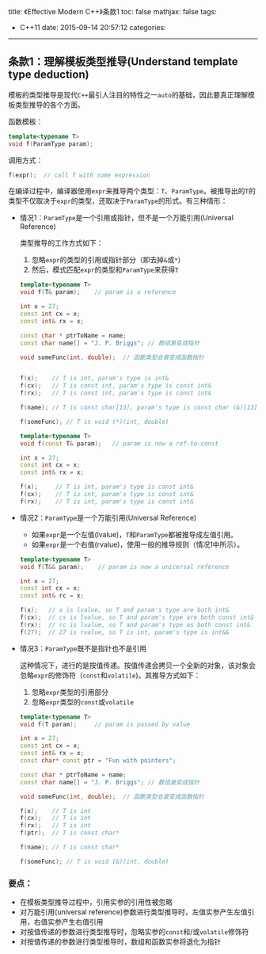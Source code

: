 title: 《Effective Modern C++》条款1
toc: false
mathjax: false
tags:
  - C++11
date: 2015-09-14 20:57:12
categories:
---


## 条款1：理解模板类型推导(Understand template type deduction)

模板的类型推导是现代`C++`最引人注目的特性之一`auto`的基础，因此要真正理解模板类型推导的各个方面。

函数模板：
```C++
template<typename T>
void f(ParamType param);
```

调用方式：
```C++
f(expr);  // call f with some expression
```

在编译过程中，编译器使用`expr`来推导两个类型：`T`、`ParamType`。被推导出的`T`的类型不仅取决于`expr`的类型，还取决于`ParamType`的形式。有三种情形：

<!-- more -->

- 情况1：`ParamType`是一个引用或指针，但不是一个万能引用(Universal Reference)

  类型推导的工作方式如下：
  1. 忽略`expr`的类型的引用或指针部分（即去掉`&`或`*`）
  2. 然后，模式匹配`expr`的类型和`ParamType`来获得`T`

  ```C++
  template<typename T>
  void f(T& param);    // param is a reference

  int x = 27;
  const int cx = x;
  const int& rx = x; 

  const char * ptrToName = name;
  const char name[] = "J. P. Briggs"; // 数组衰变成指针

  void someFunc(int, double);  // 函数类型会衰变成函数指针


  f(x);    // T is int, param's type is int&
  f(cx);   // T is const int, param's type is const int&
  f(rx);   // T is const int, param's type is const int&

  f(name); // T is const char[13], param's type is const char (&)[13]

  f(someFunc); // T is void (*)(int, double)
  ```

  ```C++
  template<typename T>
  void f(const T& param);   // param is now a ref-to-const

  int x = 27;
  const int cx = x;
  const int& rx = x;

  f(x);     // T is int, param's type is const int&
  f(cx);    // T is int, param's type is const int&
  f(rx);    // T is int, param's type is const int&
  ```

- 情况2：`ParamType`是一个万能引用(Universal Reference)

  - 如果`expr`是一个左值(lvalue)，`T`和`ParamType`都被推导成左值引用。
  - 如果`expr`是一个右值(rvalue)，使用一般的推导规则（情况1中所示）。

  ```C++
  template<typename T>
  void f(T&& param);    // param is now a unicersal reference

  int x = 27;
  const int cx = x;
  const int& rc = x;

  f(x);   // x is lvalue, so T and param's type are both int& 
  f(cx);  // cs is lvalue, so T and param's type are both const int&
  f(rx);  // rc is lvalue, so T and param's type as both const int&
  f(27);  // 27 is rvalue, so T is int, param's type is int&&
  ```

- 情况3：`ParamType`既不是指针也不是引用

  这种情况下，进行的是按值传递。按值传递会拷贝一个全新的对象，该对象会忽略`expr`的修饰符（`const`和`volatile`)。其推导方式如下：
  1. 忽略`expr`类型的引用部分
  2. 忽略`expr`类型的`const`或`volatile`

  ```C++
  template<typename T>
  void f(T param);     // param is passed by value

  int x = 27;
  const int cx = x;
  const int& rx = x;
  const char* const ptr = "Fun with pointers";

  const char * ptrToName = name;
  const char name[] = "J. P. Briggs"; // 数组衰变成指针

  void someFunc(int, double);  // 函数类型会衰变成函数指针

  f(x);    // T is int
  f(cx);   // T is int
  f(rx);   // T is int
  f(ptr);  // T is const char*

  f(name); // T is const char*

  f(someFunc); // T is void (&)(int, double)
  ```

### 要点：

- 在模板类型推导过程中，引用实参的引用性被忽略
- 对万能引用(universal reference)参数进行类型推导时，左值实参产生左值引用，右值实参产生右值引用
- 对按值传递的参数进行类型推导时，忽略实参的`const`和/或`volatile`修饰符
- 对按值传递的参数进行类型推导时，数组和函数实参将退化为指针

